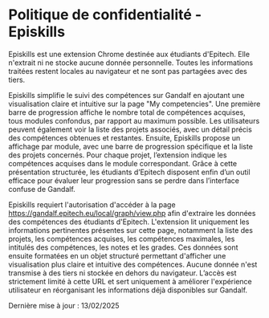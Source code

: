 # Politique de confidentialité - Episkills

Episkills est une extension Chrome destinée aux étudiants d'Epitech. Elle n'extrait ni ne stocke aucune donnée personnelle. Toutes les informations traitées restent locales au navigateur et ne sont pas partagées avec des tiers.

Episkills simplifie le suivi des compétences sur Gandalf en ajoutant une visualisation claire et intuitive sur la page "My competencies". Une première barre de progression affiche le nombre total de compétences acquises, tous modules confondus, par rapport au maximum possible. Les utilisateurs peuvent également voir la liste des projets associés, avec un détail précis des compétences obtenues et restantes. Ensuite, Episkills propose un affichage par module, avec une barre de progression spécifique et la liste des projets concernés. Pour chaque projet, l’extension indique les compétences acquises dans le module correspondant. Grâce à cette présentation structurée, les étudiants d’Epitech disposent enfin d’un outil efficace pour évaluer leur progression sans se perdre dans l’interface confuse de Gandalf.

Episkills requiert l'autorisation d'accéder à la page https://gandalf.epitech.eu/local/graph/view.php afin d'extraire les données des compétences des étudiants d'Epitech. L'extension lit uniquement les informations pertinentes présentes sur cette page, notamment la liste des projets, les compétences acquises, les compétences maximales, les intitulés des compétences, les notes et les grades. Ces données sont ensuite formatées en un objet structuré permettant d'afficher une visualisation plus claire et intuitive des compétences. Aucune donnée n'est transmise à des tiers ni stockée en dehors du navigateur. L’accès est strictement limité à cette URL et sert uniquement à améliorer l'expérience utilisateur en réorganisant les informations déjà disponibles sur Gandalf.

Dernière mise à jour : 13/02/2025
